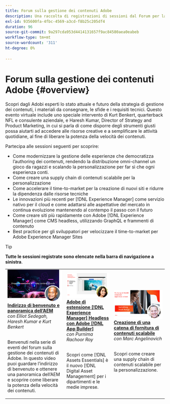 ```yaml
---
title: Forum sulla gestione dei contenuti Adobe
description: Una raccolta di registrazioni di sessioni dal Forum per la gestione dei contenuti Adobe
exl-id: 935600fa-4fbc-4569-a3cd-f8b25c205df4
duration: 96
source-git-commit: 9a297cda953d4414131657f9ac84580aea0eabeb
workflow-type: tm+mt
source-wordcount: '311'
ht-degree: 0%

---
```


# Forum sulla gestione dei contenuti Adobe {#overview}

Scopri dagli Adobi esperti lo stato attuale e futuro della strategia di gestione dei contenuti, i materiali da consegnare, le sfide e i requisiti tecnici. Questo evento virtuale include uno speciale intervento di Kurt Benkert, quarterback NFL e consulente aziendale, e Haresh Kumar, Director of Strategy and Product Marketing, in cui si parla di come disporre degli strumenti giusti possa aiutarti ad accedere alle risorse creative e a semplificare le attività quotidiane, al fine di liberare la potenza della velocità dei contenuti.

Partecipa alle sessioni seguenti per scoprire:

* Come modernizzare la gestione delle esperienze che democratizza l’authoring dei contenuti, rendendo la distribuzione omni-channel un gioco da ragazzi e scalando la personalizzazione per far sì che ogni esperienza conti.
* Come creare una supply chain di contenuti scalabile per la personalizzazione
* Come accelerare il time-to-market per la creazione di nuovi siti e ridurre la dipendenza dalle risorse tecniche
* Le innovazioni più recenti per [!DNL Experience Manager] come servizio nativo per il cloud e come adattarsi alle aspettative del mercato in continua evoluzione mantenendo al contempo il passo con il futuro
* Come creare siti più rapidamente con Adobe [!DNL Experience Manager] come CMS headless, utilizzando GraphQL e frammenti di contenuto
* Best practice per gli sviluppatori per velocizzare il time-to-market per Adobe Experience Manager Sites

>[!TIP]
>
>**Tutte le sessioni registrate sono elencate nella barra di navigazione a sinistra**.

<table>
  <tr>
   <td>
      <a href="2022/welcome.md">
      <img alt="Indirizzo di benvenuto e panoramica dell’AEM" src="assets/welcome.png" >
      </a>
      <div>
         <a href="2022/welcome.md"><strong>Indirizzo di benvenuto e panoramica dell’AEM</strong></a>         
         <br/><em>con Elliot Sedegah, Haresh Kumar e Kurt Benkert</em>
      </div>
      <p>
        <br/>
         Benvenuti nella serie di eventi del forum sulla gestione dei contenuti di Adobe. In questo video puoi guardare l’indirizzo di benvenuto e ottenere una panoramica dell’AEM e scoprire come liberare la potenza della velocità dei contenuti.
      </p>
   </td>
   <td>
      <a href="2022/assets-for-all.md">
      <img alt="Risorse per tutte" src="assets/assets-for-all.png" >
      </a>
      <div>
         <a href="2022/assets-for-all.md"><strong>Adobe di estensione [!DNL Experience Manager] Headless con Adobe [!DNL App Builder]</strong></a>         
         <br/><em>con Purnima Rachoor Roy</em>
      </div>
      <p>
        <br/>
          Scopri come [!DNL Assets Essentials] è il nuovo [!DNL Digital Asset Management] per i dipartimenti e le medie imprese.
      </p>
   </td>
   <td>
      <a href="2022/supply-chain.md">
      <img alt="Creazione di una catena di fornitura di contenuti scalabile" src="assets/supply-chain.png" />
      </a>
      <div>
         <a href="2022/supply-chain.md"><strong>Creazione di una catena di fornitura di contenuti scalabile</strong></a>         
         <br/><em>con Marc Angelinovich</em>
      </div>
      <p>
        <br/>
         Scopri come creare una supply chain di contenuti scalabile per la personalizzazione.
      </p>
   </td>
  </tr>
</table>
